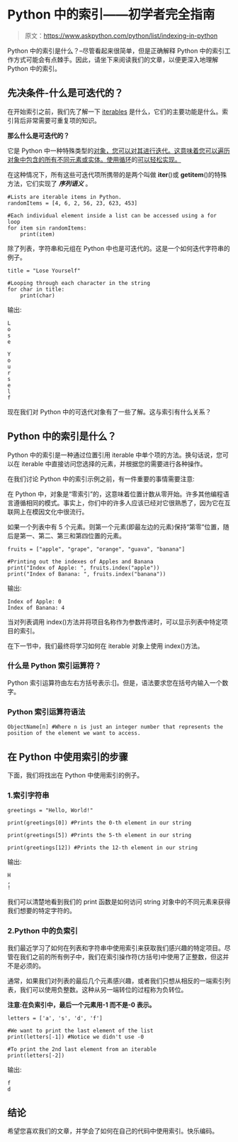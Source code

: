 # Python 中的索引——初学者完全指南

> 原文：<https://www.askpython.com/python/list/indexing-in-python>

Python 中的索引是什么？–尽管看起来很简单，但是正确解释 Python 中的索引工作方式可能会有点棘手。因此，请坐下来阅读我们的文章，以便更深入地理解 Python 中的索引。

## 先决条件-什么是可迭代的？

在开始索引之前，我们先了解一下 [iterables](https://www.askpython.com/python/built-in-methods/python-iterator) 是什么，它们的主要功能是什么。索引背后非常需要可重复项的知识。

**那么什么是可迭代的？**

它是 Python 中一种特殊类型的[对象，您可以对其进行迭代。这意味着您可以遍历对象中包含的所有不同元素或实体。使用循环](https://www.askpython.com/python/oops/python-classes-objects)的[可以轻松实现。](https://www.askpython.com/python/python-for-loop)

在这种情况下，所有这些可迭代项所携带的是两个叫做 __iter__()或 __getitem__()的特殊方法，它们实现了 ***序列语义*** 。

```
#Lists are iterable items in Python. 
randomItems = [4, 6, 2, 56, 23, 623, 453]

#Each individual element inside a list can be accessed using a for loop
for item sin randomItems: 
    print(item)

```

除了列表，字符串和元组在 Python 中也是可迭代的。这是一个如何迭代字符串的例子。

```
title = "Lose Yourself" 

#Looping through each character in the string
for char in title: 
    print(char)

```

输出:

```
L
o
s
e

Y
o
u
r
s
e
l
f

```

现在我们对 Python 中的可迭代对象有了一些了解。这与索引有什么关系？

## Python 中的索引是什么？

Python 中的索引是一种通过位置引用 iterable 中单个项的方法。换句话说，您可以在 iterable 中直接访问您选择的元素，并根据您的需要进行各种操作。

在我们讨论 Python 中的索引示例之前，有一件重要的事情需要注意:

在 Python 中，对象是“零索引”的，这意味着位置计数从零开始。许多其他编程语言遵循相同的模式。事实上，你们中的许多人应该已经对它很熟悉了，因为它在互联网上在模因文化中很流行。

如果一个列表中有 5 个元素。则第一个元素(即最左边的元素)保持“第零”位置，随后是第一、第二、第三和第四位置的元素。

```
fruits = ["apple", "grape", "orange", "guava", "banana"]

#Printing out the indexes of Apples and Banana
print("Index of Apple: ", fruits.index("apple"))
print("Index of Banana: ", fruits.index("banana"))

```

输出:

```
Index of Apple: 0
Index of Banana: 4

```

当对列表调用 index()方法并将项目名称作为参数传递时，可以显示列表中特定项目的索引。

在下一节中，我们最终将学习如何在 iterable 对象上使用 index()方法。

### 什么是 Python 索引运算符？

Python 索引运算符由左右方括号表示:[]。但是，语法要求您在括号内输入一个数字。

### Python 索引运算符语法

```
ObjectName[n] #Where n is just an integer number that represents the position of the element we want to access. 

```

## 在 Python 中使用索引的步骤

下面，我们将找出在 Python 中使用索引的例子。

### 1.索引字符串

```
greetings = "Hello, World!"

print(greetings[0]) #Prints the 0-th element in our string

print(greetings[5]) #Prints the 5-th element in our string

print(greetings[12]) #Prints the 12-th element in our string

```

输出:

```
H
,
!

```

我们可以清楚地看到我们的 print 函数是如何访问 string 对象中的不同元素来获得我们想要的特定字符的。

### 2.Python 中的负索引

我们最近学习了如何在列表和字符串中使用索引来获取我们感兴趣的特定项目。尽管在我们之前的所有例子中，我们在索引操作符(方括号)中使用了正整数，但这并不是必须的。

通常，如果我们对列表的最后几个元素感兴趣，或者我们只想从相反的一端索引列表，我们可以使用负整数。这种从另一端转位的过程称为负转位。

**注意:在负索引中，最后一个元素用-1 而不是-0 表示。**

```
letters = ['a', 's', 'd', 'f']

#We want to print the last element of the list
print(letters[-1]) #Notice we didn't use -0 

#To print the 2nd last element from an iterable
print(letters[-2])

```

输出:

```
f
d

```

## 结论

希望您喜欢我们的文章，并学会了如何在自己的代码中使用索引。快乐编码。